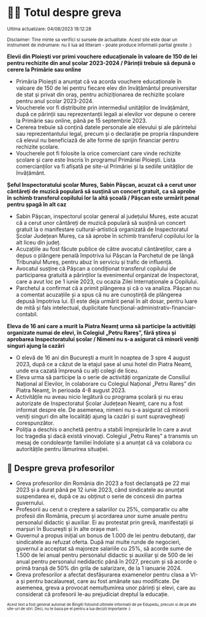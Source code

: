 # 👩‍🏫 Totul despre greva
<sub>Ultima actualizare: 04/08/2023 18:12:28</sub>

<sub>Disclaimer: Tine minte sa verifici si sursele de actualitate. Acest site este doar un instrument de indrumare: nu il lua ad litteram - poate produce informatii partial gresite :)</sub>

**Elevii din Ploiești vor primi vouchere educaționale în valoare de 150 de lei pentru rechizite din anul școlar 2023-2024 / Părinții trebuie să depună o cerere la Primărie sau online**

- Primăria Ploiești a anunțat că va acorda vouchere educaționale în valoare de 150 de lei pentru fiecare elev din învățământul preuniversitar de stat și privat din oraș, pentru achiziționarea de rechizite școlare pentru anul școlar 2023-2024.
- Voucherele vor fi distribuite prin intermediul unităților de învățământ, după ce părinții sau reprezentanții legali ai elevilor vor depune o cerere la Primărie sau online, până pe 15 septembrie 2023.
- Cererea trebuie să conțină datele personale ale elevului și ale părintelui sau reprezentantului legal, precum și o declarație pe propria răspundere că elevul nu beneficiază de alte forme de sprijin financiar pentru rechizite școlare.
- Voucherele pot fi folosite la orice comerciant care vinde rechizite școlare și care este înscris în programul Primăriei Ploiești. Lista comercianților va fi afișată pe site-ul Primăriei și la sediile unităților de învățământ.

**Șeful Inspectoratului școlar Mureș, Sabin Pășcan, acuzat că a cerut unor cântăreți de muzică populară să susțină un concert gratuit, ca să aprobe în schimb transferul copilului lor la altă școală / Pășcan este urmărit penal pentru șpagă în alt caz**

- Sabin Pășcan, inspectorul școlar general al județului Mureș, este acuzat că a cerut unor cântăreți de muzică populară să susțină un concert gratuit la o manifestare cultural-artistică organizată de Inspectoratul Școlar Județean Mureș, ca să aprobe în schimb transferul copilului lor la alt liceu din județ.
- Acuzațiile au fost făcute publice de către avocatul cântăreților, care a depus o plângere penală împotriva lui Pășcan la Parchetul de pe lângă Tribunalul Mureș, pentru abuz în serviciu și trafic de influență.
- Avocatul susține că Pășcan a condiționat transferul copilului de participarea gratuită a părinților la evenimentul organizat de Inspectorat, care a avut loc pe 1 iunie 2023, cu ocazia Zilei Internaționale a Copilului.
- Parchetul a confirmat că a primit plângerea și că o va analiza. Pășcan nu a comentat acuzațiile și a spus că nu are cunoștință de plângerea depusă împotriva lui. El este deja urmărit penal în alt dosar, pentru luare de mită și fals intelectual, duplicitate funcțional-administrativ-financiar-contabil.

**Eleva de 16 ani care a murit la Piatra Neamț urma să participe la activități organizate numai de elevi, în Colegiul „Petru Rareș”, fără știrea și aprobarea Inspectoratului școlar / Nimeni nu s-a asigurat că minorii veniți singuri ajung la cazări**

- O elevă de 16 ani din București a murit în noaptea de 3 spre 4 august 2023, după ce a căzut de la etajul șase al unui hotel din Piatra Neamț, unde era cazată împreună cu alți colegi de liceu.
- Eleva urma să participe la o serie de activități organizate de Consiliul Național al Elevilor, în colaborare cu Colegiul Național „Petru Rareș” din Piatra Neamț, în perioada 4-8 august 2023.
- Activitățile nu aveau nicio legătură cu programa școlară și nu erau autorizate de Inspectoratul Școlar Județean Neamț, care nu a fost informat despre ele. De asemenea, nimeni nu s-a asigurat că minorii veniți singuri din alte localități ajung la cazări și sunt supravegheați corespunzător.
- Poliția a deschis o anchetă pentru a stabili împrejurările în care a avut loc tragedia și dacă există vinovați. Colegiul „Petru Rareș” a transmis un mesaj de condoleanțe familiei îndoliate și a anunțat că va colabora cu autoritățile pentru lămurirea situației.

## 🏫 Despre greva profesorilor

- Greva profesorilor din România din 2023 a fost declanșată pe 22 mai 2023 și a durat până pe 12 iunie 2023, când sindicatele au anunțat suspendarea ei, după ce au obținut o serie de concesii din partea guvernului.
- Profesorii au cerut o creștere a salariilor cu 25%, comparativ cu alte profesii din România, precum și acordarea unor sume anuale pentru personalul didactic și auxiliar. Ei au protestat prin grevă, manifestații și marșuri în București și în alte orașe mari.
- Guvernul a propus inițial un bonus de 1.000 de lei pentru debutanți, dar sindicatele au refuzat oferta. După mai multe runde de negocieri, guvernul a acceptat să majoreze salariile cu 25%, să acorde sume de 1.500 de lei anual pentru personalul didactic și auxiliar și de 500 de lei anual pentru personalul nedidactic până în 2027, precum și să acorde o primă tranșă de 50% din grila de salarizare, de la 1 ianuarie 2024.
- Greva profesorilor a afectat desfășurarea examenelor pentru clasa a VI-a și pentru bacalaureat, care au fost amânate sau modificate. De asemenea, greva a provocat nemulțumirea unor părinți și elevi, care au considerat că profesorii le-au prejudiciat dreptul la educație.


<sub><sub>Acest text a fost generat automat de BingAI folosind ultimele informatii de pe Edupedu, precum si de pe alte site-uri de stiri. Deci, nu te baza pe el pentru a lua decizii importante :)</sub></sub>